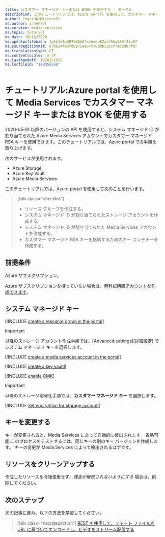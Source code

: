 ```yaml
---
title: カスタマー マネージド キーまたは BYOK を使用する - ポータル
description: このチュートリアルでは、Azure portal を使用して、カスタマー マネージド キーまたは Bring Your Own Key (BYOK) を Azure Media Services ストレージ アカウントで使用できるようにします。
author: IngridAtMicrosoft
ms.author: inhenkel
ms.service: media-services
ms.topic: tutorial
ms.date: 10/18/2020
ms.openlocfilehash: 1a5b4c8e387085b8fee6c6e82ae765a186f43e87
ms.sourcegitcommit: 87de14fe9fdee75ea64f30ebb516cf7edad0cf87
ms.translationtype: HT
ms.contentlocale: ja-JP
ms.lasthandoff: 10/01/2021
ms.locfileid: "129356668"
---
```

# <a name="tutorial-use-the-azure-portal-to-use-customer-managed-keys-or-byok-with-media-services"></a>チュートリアル:Azure portal を使用して Media Services でカスタマー マネージド キーまたは BYOK を使用する

2020-05-01 以降のバージョンの API を使用すると、システム マネージド ID が割り当てられた Azure Media Services アカウントでカスタマー マネージド RSA キーを使用できます。このチュートリアルでは、Azure portal での手順を取り上げます。

次のサービスが使用されます。

- Azure Storage
- Azure Key Vault
- Azure Media Services

このチュートリアルでは、Azure portal を使用して次のことを行います。

> [!div class="checklist"]
> - リソース グループを作成する。
> - システム マネージド ID が割り当てられたストレージ アカウントを作成する。
> - システム マネージド ID が割り当てられた Media Services アカウントを作成する。
> - カスタマー マネージド RSA キーを格納するためのキー コンテナーを作成する。

## <a name="prerequisites"></a>前提条件

Azure サブスクリプション。

Azure サブスクリプションを持っていない場合は、[無料試用版アカウントを作成できます](https://azure.microsoft.com/free/)。

## <a name="system-managed-keys"></a>システム マネージド キー

<!-- Create a resource group -->
[!INCLUDE [create a resource group in the portal](./includes/task-create-resource-group-portal.md)]

> [!IMPORTANT]
> 以降のストレージ アカウント作成手順では、[Advanced settings]\(詳細設定\) でシステム マネージド キーを選択します。

<!-- Create a media services account -->

[!INCLUDE [create a media services account in the portal](./includes/task-create-media-services-account-portal.md)]

<!-- Create a key vault -->

[!INCLUDE [create a key vaultl](./includes/task-create-key-vault-portal.md)]

<!-- Enable CMK BYOK on the account -->
[!INCLUDE [enable CMK](./includes/task-enable-cmk-byok-portal.md)]

> [!IMPORTANT]
> 以降のストレージ暗号化手順では、**カスタマー マネージド キー** を選択します。

<!-- Set encryption for storage account -->
[!INCLUDE [Set encryption for storage account](./includes/task-set-storage-encryption-portal.md)]

## <a name="change-the-key"></a>キーを変更する

キーが変更されると、Media Services によって自動的に検出されます。 省略可能:このプロセスをテストするには、同じキーの別のキー バージョンを作成します。 キーの変更が Media Services によって検出されるはずです。

## <a name="clean-up-resources"></a>リソースをクリーンアップする

作成したリソースを今後使用せず、*課金が継続されないようにする* 場合は、削除してください。

## <a name="next-steps"></a>次のステップ

次の記事に進み、以下の方法を学習してください。
> [!div class="nextstepaction"]
> [REST を使用して、リモート ファイルを URL に基づいてエンコードし、ビデオをストリーム配信する](stream-files-tutorial-with-rest.md)
